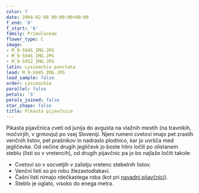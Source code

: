 ```yaml
---
color: Y
date: 2004-02-08 00:00:00+00:00
f_end: '8'
f_start: '6'
family: Primulaceae
flower_type: C
image:
- M_9-5945_IMG.JPG
- M_9-5946_IMG.JPG
- M_9-5952_IMG.JPG
latin: Lysimachia punctata
lead: M_9-5945_IMG.JPG
lead_sample: false
order: Lysimachia
parallel: false
petals: '5'
petals_joined: false
star_shape: false
title: Pikasta pijavčnica
---
```

Pikasta pijavčnica cveti od junija do avgusta na vlažnih mestih (na travnikih, močvirjih, v grmovju) po vsej Sloveniji. Njeni rumeni cvetovi imajo pet zraslih venčnih listov, pet prašnikov in nadraslo plodnico, kar jo uvršča med jegličevke. Od večine drugih jegličevk jo boste hitro ločili po olistanem steblu (listi so v vretencih), od drugih pijavčnic pa jo bo najlaže ločiti takole:

-   Cvetovi so v socvetjih v zalistju vretenc stebelnih listov.
-   Venčni listi so po robu žlezastodlakavi.
-   Čašni listi nimajo rdečkastega roba (kot pri [navadni pijavčnici](../lysimachiavulgaris/)).
-   Steblo je oglato, visoko do enega metra.
